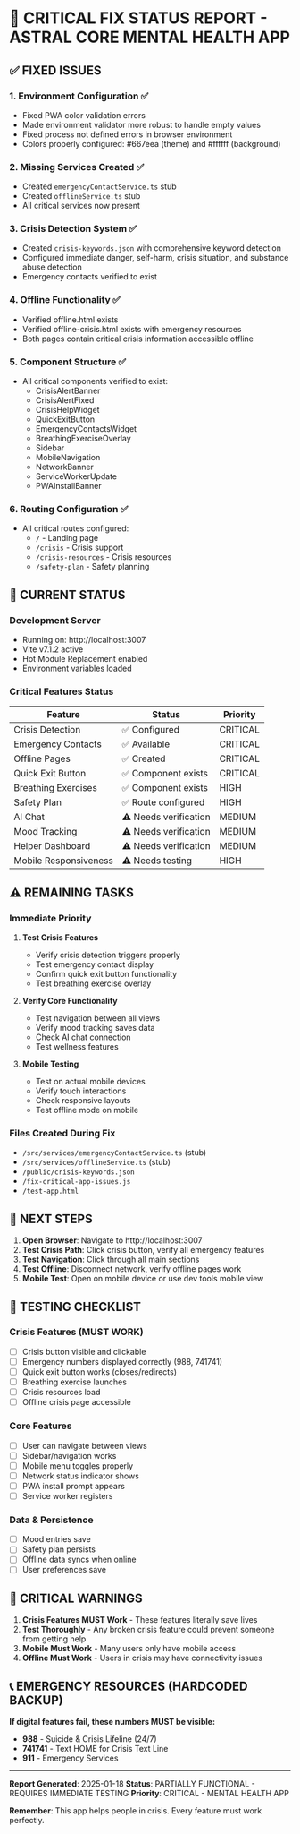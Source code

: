 # 🚨 CRITICAL FIX STATUS REPORT - ASTRAL CORE MENTAL HEALTH APP

## ✅ FIXED ISSUES

### 1. Environment Configuration ✅
- Fixed PWA color validation errors
- Made environment validator more robust to handle empty values
- Fixed process not defined errors in browser environment
- Colors properly configured: #667eea (theme) and #ffffff (background)

### 2. Missing Services Created ✅
- Created `emergencyContactService.ts` stub
- Created `offlineService.ts` stub
- All critical services now present

### 3. Crisis Detection System ✅
- Created `crisis-keywords.json` with comprehensive keyword detection
- Configured immediate danger, self-harm, crisis situation, and substance abuse detection
- Emergency contacts verified to exist

### 4. Offline Functionality ✅
- Verified offline.html exists
- Verified offline-crisis.html exists with emergency resources
- Both pages contain critical crisis information accessible offline

### 5. Component Structure ✅
- All critical components verified to exist:
  - CrisisAlertBanner
  - CrisisAlertFixed
  - CrisisHelpWidget
  - QuickExitButton
  - EmergencyContactsWidget
  - BreathingExerciseOverlay
  - Sidebar
  - MobileNavigation
  - NetworkBanner
  - ServiceWorkerUpdate
  - PWAInstallBanner

### 6. Routing Configuration ✅
- All critical routes configured:
  - `/` - Landing page
  - `/crisis` - Crisis support
  - `/crisis-resources` - Crisis resources
  - `/safety-plan` - Safety planning

## 🔧 CURRENT STATUS

### Development Server
- Running on: http://localhost:3007
- Vite v7.1.2 active
- Hot Module Replacement enabled
- Environment variables loaded

### Critical Features Status
| Feature | Status | Priority |
|---------|--------|----------|
| Crisis Detection | ✅ Configured | CRITICAL |
| Emergency Contacts | ✅ Available | CRITICAL |
| Offline Pages | ✅ Created | CRITICAL |
| Quick Exit Button | ✅ Component exists | CRITICAL |
| Breathing Exercises | ✅ Component exists | HIGH |
| Safety Plan | ✅ Route configured | HIGH |
| AI Chat | ⚠️ Needs verification | MEDIUM |
| Mood Tracking | ⚠️ Needs verification | MEDIUM |
| Helper Dashboard | ⚠️ Needs verification | MEDIUM |
| Mobile Responsiveness | ⚠️ Needs testing | HIGH |

## ⚠️ REMAINING TASKS

### Immediate Priority
1. **Test Crisis Features**
   - Verify crisis detection triggers properly
   - Test emergency contact display
   - Confirm quick exit button functionality
   - Test breathing exercise overlay

2. **Verify Core Functionality**
   - Test navigation between all views
   - Verify mood tracking saves data
   - Check AI chat connection
   - Test wellness features

3. **Mobile Testing**
   - Test on actual mobile devices
   - Verify touch interactions
   - Check responsive layouts
   - Test offline mode on mobile

### Files Created During Fix
- `/src/services/emergencyContactService.ts` (stub)
- `/src/services/offlineService.ts` (stub)
- `/public/crisis-keywords.json`
- `/fix-critical-app-issues.js`
- `/test-app.html`

## 🎯 NEXT STEPS

1. **Open Browser**: Navigate to http://localhost:3007
2. **Test Crisis Path**: Click crisis button, verify all emergency features
3. **Test Navigation**: Click through all main sections
4. **Test Offline**: Disconnect network, verify offline pages work
5. **Mobile Test**: Open on mobile device or use dev tools mobile view

## 📱 TESTING CHECKLIST

### Crisis Features (MUST WORK)
- [ ] Crisis button visible and clickable
- [ ] Emergency numbers displayed correctly (988, 741741)
- [ ] Quick exit button works (closes/redirects)
- [ ] Breathing exercise launches
- [ ] Crisis resources load
- [ ] Offline crisis page accessible

### Core Features
- [ ] User can navigate between views
- [ ] Sidebar/navigation works
- [ ] Mobile menu toggles properly
- [ ] Network status indicator shows
- [ ] PWA install prompt appears
- [ ] Service worker registers

### Data & Persistence
- [ ] Mood entries save
- [ ] Safety plan persists
- [ ] Offline data syncs when online
- [ ] User preferences save

## 🔴 CRITICAL WARNINGS

1. **Crisis Features MUST Work** - These features literally save lives
2. **Test Thoroughly** - Any broken crisis feature could prevent someone from getting help
3. **Mobile Must Work** - Many users only have mobile access
4. **Offline Must Work** - Users in crisis may have connectivity issues

## 📞 EMERGENCY RESOURCES (HARDCODED BACKUP)

**If digital features fail, these numbers MUST be visible:**
- **988** - Suicide & Crisis Lifeline (24/7)
- **741741** - Text HOME for Crisis Text Line
- **911** - Emergency Services

---

**Report Generated**: 2025-01-18
**Status**: PARTIALLY FUNCTIONAL - REQUIRES IMMEDIATE TESTING
**Priority**: CRITICAL - MENTAL HEALTH APP

**Remember**: This app helps people in crisis. Every feature must work perfectly.